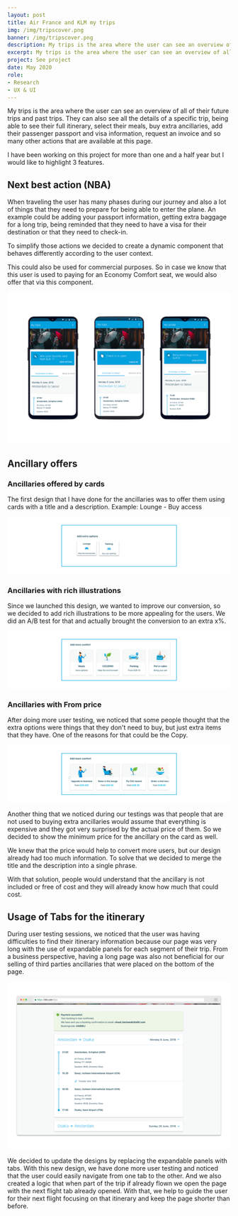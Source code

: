 ```yaml
---
layout: post
title: Air France and KLM my trips
img: /img/tripscover.png
banner: /img/tripscover.png
description: My trips is the area where the user can see an overview of all of their future trips and past trips. They can also see all the details of a specific trip, being able to see their full itinerary, select their meals, buy extra ancillaries, add their passenger passport and visa information, request an invoice and so many other actions that are available at this page. 
excerpt: My trips is the area where the user can see an overview of all of their future trips and past trips. They can also see all the details of a specific trip, being able to see their full itinerary, select their meals, buy extra ancillaries, add their passenger passport and visa information, request an invoice and so many other actions that are available at this page. 
project: See project
date: May 2020
role:
- Research
- UX & UI
---
```


My trips is the area where the user can see an overview of all of their future trips and past trips. They can also see all the details of a specific trip, being able to see their full itinerary, select their meals, buy extra ancillaries, add their passenger passport and visa information, request an invoice and so many other actions that are available at this page. 

I have been working on this project for more than one and a half year but I would like to highlight 3 features.

## Next best action (NBA)

When traveling the user has many phases during our journey and also a lot of things that they need to prepare for being able to enter the plane. An example could be adding your passport information, getting extra baggage for a long trip, being reminded that they need to have a visa for their destination or that they need to check-in. 

To simplify those actions we decided to create a dynamic component that behaves differently according to the user context.

This could also be used for commercial purposes. So in case we know that this user is used to paying for an Economy Comfort seat, we would also offer that via this component. 

![content](/img/NBA.png)

## Ancillary offers


### Ancillaries offered by cards 

The first design that I have done for the ancillaries was to offer them using cards with a title and a description. Example: Lounge - Buy access 

![content](/img/AncillaryV1.jpg)

### Ancillaries with rich illustrations 

Since we launched this design, we wanted to improve our conversion, so we decided to add rich illustrations to be more appealing for the users. We did an A/B test for that and actually brought the conversion to an extra x%. 

![content](/img/AncillaryV2.jpg)

### Ancillaries with From price 

After doing more user testing, we noticed that some people thought that the extra options were things that they don't need to buy, but just extra items that they have. One of the reasons for that could be the Copy. 

![content](/img/AncillaryV3.jpg)

Another thing that we noticed during our testings was that people that are not used to buying extra ancillaries would assume that everything is expensive and they got very surprised by the actual price of them. So we decided to show the minimum price for the ancillary on the card as well.

We knew that the price would help to convert more users, but our design already had too much information. To solve that we decided to merge the title and the description into a single phrase.

With that solution, people would understand that the ancillary is not included or free of cost and they will already know how much that could cost. 

## Usage of Tabs for the itinerary 

During user testing sessions, we noticed that the user was having difficulties to find their itinerary information because our page was very long with the use of expandable panels for each segment of their trip. From a business perspective, having a long page was also not beneficial for our selling of third parties ancillaries that were placed on the bottom of the page. 

![content](/img/expansionpanel.png)


We decided to update the designs by replacing the expandable panels with tabs. With this new design, we have done more user testing and noticed that the user could easily navigate from one tab to the other. And we also created a logic that when part of the trip if already flown we open the page with the next flight tab already opened. With that, we help to guide the user for their next flight focusing on that itinerary and keep the page shorter than before.

